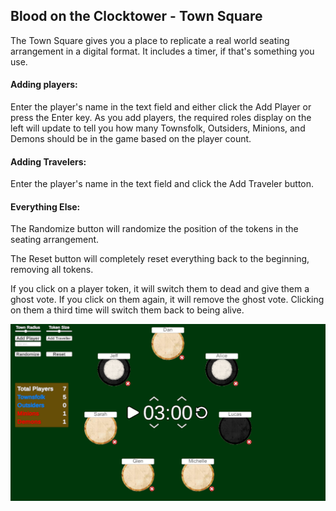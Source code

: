 ## Blood on the Clocktower - Town Square

The Town Square gives you a place to replicate a real world seating arrangement in a digital format. It includes a timer, if that's something you use.

#### Adding players:
Enter the player's name in the text field and either click the Add Player or press the Enter key. As you add players, the required roles display on the left will update to tell you how many Townsfolk, Outsiders, Minions, and Demons should be in the game based on the player count.

#### Adding Travelers:
Enter the player's name in the text field and click the Add Traveler button.

#### Everything Else:
The Randomize button will randomize the position of the tokens in the seating arrangement.

The Reset button will completely reset everything back to the beginning, removing all tokens.

If you click on a player token, it will switch them to dead and give them a ghost vote. If you click on them again, it will remove the ghost vote. Clicking on them a third time will switch them back to being alive.

![Town Square](/Preview.PNG?raw=true)

